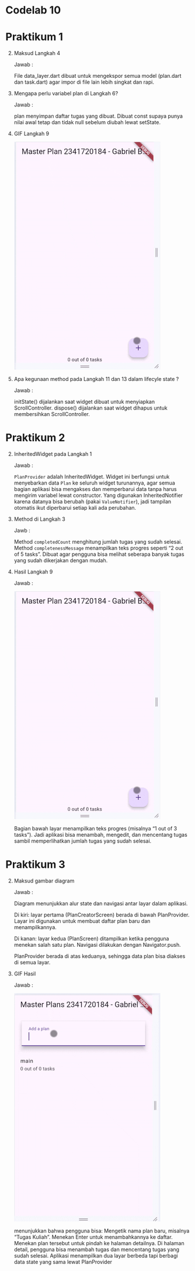 # Codelab 10

# Praktikum 1 

2. Maksud Langkah 4

    Jawab : 

    File data_layer.dart dibuat untuk mengekspor semua model (plan.dart dan task.dart) agar impor di file lain lebih singkat dan rapi.

3. Mengapa perlu variabel plan di Langkah 6?

    Jawab : 

    plan menyimpan daftar tugas yang dibuat. Dibuat const supaya punya nilai awal tetap dan tidak null sebelum diubah lewat setState.

4. GIF Langkah 9

    ![Screenshot](img/praktikum2.gif)


5. Apa kegunaan method pada Langkah 11 dan 13 dalam lifecyle state ?

    Jawab :

    initState() dijalankan saat widget dibuat untuk menyiapkan ScrollController.
    dispose() dijalankan saat widget dihapus untuk membersihkan ScrollController.








# Praktikum 2

2. InheritedWidget pada Langkah 1

    Jawab :

   `PlanProvider` adalah InheritedWidget.
   Widget ini berfungsi untuk menyebarkan data `Plan` ke seluruh widget turunannya, agar semua bagian aplikasi bisa mengakses dan memperbarui data tanpa harus mengirim variabel lewat constructor.
   Yang digunakan InheritedNotifier karena datanya bisa berubah (pakai `ValueNotifier`), jadi tampilan otomatis ikut diperbarui setiap kali ada perubahan.

3. Method di Langkah 3
   
   Jawb :
   
   Method `completedCount` menghitung jumlah tugas yang sudah selesai.
   Method `completenessMessage` menampilkan teks progres seperti “2 out of 5 tasks”.
   Dibuat agar pengguna bisa melihat seberapa banyak tugas yang sudah dikerjakan dengan mudah.

4. Hasil Langkah 9 
   
    Jawab :

    ![Screenshot](img/praktikum2.gif)

   Bagian bawah layar menampilkan teks progres (misalnya “1 out of 3 tasks”).
   Jadi aplikasi bisa menambah, mengedit, dan mencentang tugas sambil memperlihatkan jumlah tugas yang sudah selesai.




# Praktikum 3

2. Maksud gambar diagram

    Jawab :

    Diagram menunjukkan alur state dan navigasi antar layar dalam aplikasi.

    Di kiri: layar pertama (PlanCreatorScreen) berada di bawah PlanProvider.
    Layar ini digunakan untuk membuat daftar plan baru dan menampilkannya.

    Di kanan: layar kedua (PlanScreen) ditampilkan ketika pengguna menekan salah satu plan.
    Navigasi dilakukan dengan Navigator.push.

    PlanProvider berada di atas keduanya, sehingga data plan bisa diakses di semua layar.


3. GIF Hasil

    Jawab :

    ![Screenshot](img/praktikum3.gif)

    menunjukkan bahwa pengguna bisa:
    Mengetik nama plan baru, misalnya “Tugas Kuliah”.
    Menekan Enter untuk menambahkannya ke daftar.
    Menekan plan tersebut untuk pindah ke halaman detailnya.
    Di halaman detail, pengguna bisa menambah tugas dan mencentang tugas yang sudah selesai.
    Aplikasi menampilkan dua layar berbeda tapi berbagi data state yang sama lewat PlanProvider